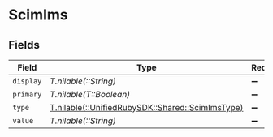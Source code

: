 # ScimIms


## Fields

| Field                                                                                  | Type                                                                                   | Required                                                                               | Description                                                                            |
| -------------------------------------------------------------------------------------- | -------------------------------------------------------------------------------------- | -------------------------------------------------------------------------------------- | -------------------------------------------------------------------------------------- |
| `display`                                                                              | *T.nilable(::String)*                                                                  | :heavy_minus_sign:                                                                     | N/A                                                                                    |
| `primary`                                                                              | *T.nilable(T::Boolean)*                                                                | :heavy_minus_sign:                                                                     | N/A                                                                                    |
| `type`                                                                                 | [T.nilable(::UnifiedRubySDK::Shared::ScimImsType)](../../models/shared/scimimstype.md) | :heavy_minus_sign:                                                                     | N/A                                                                                    |
| `value`                                                                                | *T.nilable(::String)*                                                                  | :heavy_minus_sign:                                                                     | N/A                                                                                    |